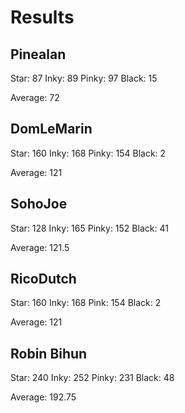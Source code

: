 # Results

## Pinealan
Star: 87
Inky: 89
Pinky: 97
Black: 15

Average: 72

## DomLeMarin
Star: 160
Inky: 168
Pinky: 154
Black: 2

Average: 121

## SohoJoe
Star: 128
Inky: 165
Pinky: 152
Black: 41

Average: 121.5

## RicoDutch
Star: 160
Inky: 168
Pink: 154
Black: 2

Average: 121

## Robin Bihun
Star: 240
Inky: 252
Pinky: 231
Black: 48

Average: 192.75
